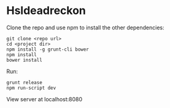 Hsldeadreckon
=============

Clone the repo and use npm to install the other dependencies:

```
git clone <repo url>
cd <project dir>
npm install -g grunt-cli bower
npm install
bower install
```

Run:
```
grunt release
npm run-script dev
```

View server at localhost:8080
